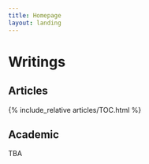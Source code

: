 ```yaml
---
title: Homepage
layout: landing
---
```



# Writings

## Articles

<div class="dropdown-menu" style="a { display: block; }">

{% include_relative articles/TOC.html %}

## Academic

TBA

</div>

